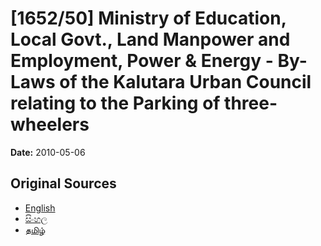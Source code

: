 # [1652/50] Ministry of Education, Local Govt., Land Manpower and Employment, Power & Energy - By-Laws of the Kalutara Urban Council relating to the Parking of three-wheelers

**Date:** 2010-05-06

## Original Sources

- [English](https://documents.gov.lk/view/extra-gazettes/2010/5/1652-50_E.pdf)
- [සිංහල](https://documents.gov.lk/view/extra-gazettes/2010/5/1652-50_S.pdf)
- [தமிழ்](https://documents.gov.lk/view/extra-gazettes/2010/5/1652-50_T.pdf)
